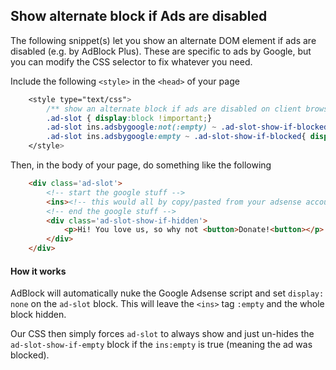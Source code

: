 ## Show alternate block if Ads are disabled
The following snippet(s) let you show an alternate DOM element if ads are disabled (e.g. by AdBlock Plus). These are specific to ads by Google, but you can modify the CSS selector to fix whatever you need.

Include the following `<style>` in the `<head>` of your page

```css
    <style type="text/css">
        /** show an alternate block if ads are disabled on client browser */
        .ad-slot { display:block !important;}
        .ad-slot ins.adsbygoogle:not(:empty) ~ .ad-slot-show-if-blocked{ display: none; }
        .ad-slot ins.adsbygoogle:empty ~ .ad-slot-show-if-blocked{ display: block; }
    </style>
```
Then, in the body of your page, do something like the following

```html
	<div class='ad-slot'>
		<!-- start the google stuff -->
		<ins><!-- this would all by copy/pasted from your adsense account --></ins>
		<!-- end the google stuff -->
		<div class='ad-slot-show-if-hidden'>
			<p>Hi! You love us, so why not <button>Donate!<button></p>
		</div>
	</div>
```

#### How it works
AdBlock will automatically nuke the Google Adsense script and set `display: none` on the `ad-slot` block. This will leave the `<ins>` tag `:empty` and the whole block hidden.

Our CSS then simply forces `ad-slot` to always show and just un-hides the `ad-slot-show-if-empty` block if the `ins:empty` is true (meaning the ad was blocked).